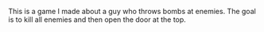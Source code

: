 This is a game I made about a guy who throws bombs at enemies. The goal is to kill all enemies and then open the door at the top. 
